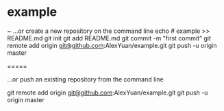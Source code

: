 # example
~
…or create a new repository on the command line
echo # example >> README.md
git init
git add README.md
git commit -m "first commit"
git remote add origin git@github.com:AlexYuan/example.git
git push -u origin master


=====


…or push an existing repository from the command line


git remote add origin git@github.com:AlexYuan/example.git
git push -u origin master
